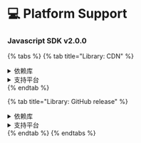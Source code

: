 # 💻 Platform Support

### Javascript SDK v2.0.0 <a href="#javascript-sdk-712" id="javascript-sdk-712"></a>

{% tabs %}
{% tab title="Library: CDN" %}
<details>

<summary>依赖库</summary>

<mark style="color:red;">**等待研发补充**</mark>

</details>

<details>

<summary>支持平台</summary>

(浏览器最低支持版本)

* Chrome iOS 86.0.4240
* Chrome Android 86.0.4240
* Chrome Linux 86.0.4240
* Chrome macOS 86.0.4240
* Chrome Windows 86.0.4240
* Firefox Linux desktop 83.0 (x64)
* Firefox Linux desktop 83.0 (IA-32)
* Firefox iOS 29.0
* Firefox Windows 83.0 (IA-32)
* Firefox Windows 83.0 (x64)
* Firefox Windows 83.0 (ARM64)
* Firefox macOS 83.0
* Firefox Android 83.0 (x64)
* Firefox Android 83.0 (ARM64)
* Firefox Android 83.0 (IA-32 and ARMv7)
* Firefox OpenBSD 83.0 (IA-32,x64,ARM64)
* Microsoft Edge 87.0.664.60"
* Safari 13.0

</details>
{% endtab %}

{% tab title="Library: GitHub release" %}
<details>

<summary>依赖库</summary>

<mark style="color:red;">**等待研发补充**</mark>

</details>

<details>

<summary>支持平台</summary>

(浏览器最低支持版本)

* Chrome iOS 86.0.4240
* Chrome Android 86.0.4240
* Chrome Linux 86.0.4240
* Chrome macOS 86.0.4240
* Chrome Windows 86.0.4240
* Firefox Linux desktop 83.0 (x64)
* Firefox Linux desktop 83.0 (IA-32)
* Firefox iOS 29.0
* Firefox Windows 83.0 (IA-32)
* Firefox Windows 83.0 (x64)
* Firefox Windows 83.0 (ARM64)
* Firefox macOS 83.0
* Firefox Android 83.0 (x64)
* Firefox Android 83.0 (ARM64)
* Firefox Android 83.0 (IA-32 and ARMv7)
* Firefox OpenBSD 83.0 (IA-32,x64,ARM64)
* Microsoft Edge 87.0.664.60"
* Safari 13.0

</details>
{% endtab %}
{% endtabs %}
